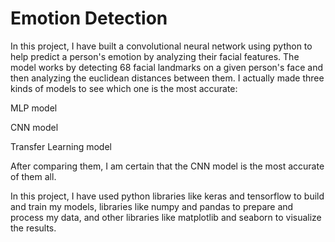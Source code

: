 # Emotion Detection

In this project, I have built a convolutional neural network using python to help predict a person's emotion by analyzing their facial features. The model works by detecting 68 facial landmarks on a given person's face and then analyzing the euclidean distances between them. I actually made three kinds of models to see which one is the most accurate: 

MLP model

CNN model

Transfer Learning model



After comparing them, I am certain that the CNN model is the most accurate of them all. 

In this project, I have used python libraries like keras and tensorflow to build and train my models, libraries like numpy and pandas to prepare and process my data, and other libraries like matplotlib and seaborn to visualize the results. 

